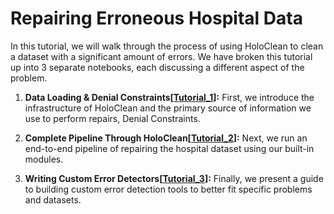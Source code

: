 # Repairing Erroneous Hospital Data

In this tutorial, we will walk through the process of using HoloClean to clean a dataset with a significant amount of errors. We have broken this tutorial up into 3 separate notebooks, each discussing a different aspect of the problem.

1. **Data Loading & Denial Constraints[[Tutorial_1](Tutorial_1.ipynb)]:**
First, we introduce the infrastructure of HoloClean and the primary source of information we use to perform repairs, Denial Constraints.

2. **Complete Pipeline Through HoloClean[[Tutorial_2](Tutorial_2.ipynb)]:**
Next, we run an end-to-end pipeline of repairing the hospital dataset using our built-in modules.

3. **Writing Custom Error Detectors[[Tutorial_3](Tutorial_3.ipynb)]:**
Finally, we present a guide to building custom error detection tools to better fit specific problems and datasets.